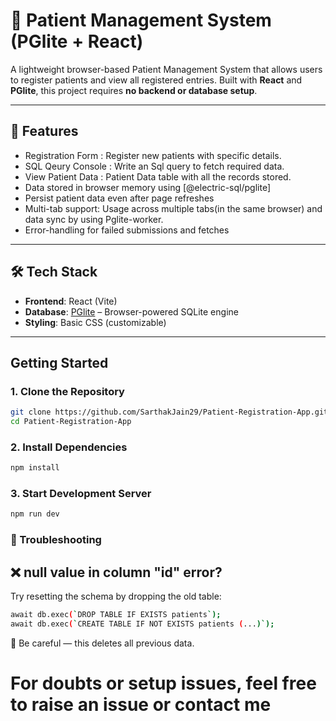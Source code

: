 # 🏥 Patient Management System (PGlite + React)

A lightweight browser-based Patient Management System that allows users to register patients and view all registered entries. Built with **React** and **PGlite**, this project requires **no backend or database setup**.

---

## 🚀 Features

-  Registration Form : Register new patients with specific details.
-  SQL Qeury Console : Write an Sql query to fetch required data.
-  View Patient Data : Patient Data table with all the records stored.
-  Data stored in browser memory using [@electric-sql/pglite]
-  Persist patient data even after page refreshes 
-  Multi-tab support: Usage across multiple tabs(in the same browser) and data sync by using Pglite-worker.
-  Error-handling for failed submissions and fetches


---

## 🛠️ Tech Stack

- **Frontend**: React (Vite)
- **Database**: [PGlite](https://electric-sql.com/docs/pglite) – Browser-powered SQLite engine
- **Styling**: Basic CSS (customizable)

---

## Getting Started

### 1. Clone the Repository

```bash
git clone https://github.com/SarthakJain29/Patient-Registration-App.git
cd Patient-Registration-App
```
### 2. Install Dependencies
```bash
npm install
```
### 3. Start Development Server
```bash
npm run dev
```

### 🧹 Troubleshooting
## ❌ null value in column "id" error?

Try resetting the schema by dropping the old table:
```bash
await db.exec(`DROP TABLE IF EXISTS patients`);
await db.exec(`CREATE TABLE IF NOT EXISTS patients (...)`);
```
📌 Be careful — this deletes all previous data.


# For doubts or setup issues, feel free to raise an issue or contact me